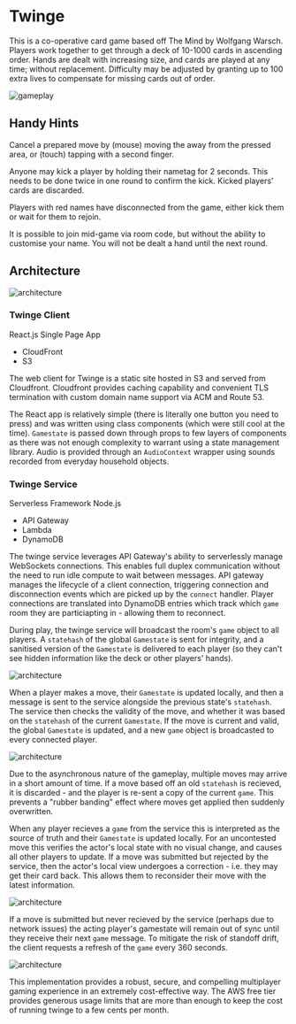 # Twinge
This is a co-operative card game based off The Mind by Wolfgang Warsch. Players work together to get through a deck of 10-1000 cards in ascending order. Hands are dealt with increasing size, and cards are played at any time; without replacement. Difficulty may be adjusted by granting up to 100 extra lives to compensate for missing cards out of order.

![gameplay](./docs/gameplay.gif)

## Handy Hints
Cancel a prepared move by (mouse) moving the away from the pressed area, or (touch) tapping with a second finger.

Anyone may kick a player by holding their nametag for 2 seconds. This needs to be done twice in one round to confirm the kick. Kicked players' cards are discarded.

Players with red names have disconnected from the game, either kick them or wait for them to rejoin.

It is possible to join mid-game via room code, but without the ability to customise your name. You will not be dealt a hand until the next round.

## Architecture
![architecture](./docs/architecture.png)
### Twinge Client
React.js Single Page App
- CloudFront
- S3

The web client for Twinge is a static site hosted in S3 and served from Cloudfront. Cloudfront provides caching capability and convenient TLS termination with custom domain name support via ACM and Route 53. 

The React app is relatively simple (there is literally one button you need to press) and was written using class components (which were still cool at the time). `Gamestate` is passed down through props to few layers of components as there was not enough complexity to warrant using a state management library. Audio is provided through an `AudioContext` wrapper using sounds recorded from everyday household objects.

### Twinge Service
Serverless Framework Node.js
- API Gateway
- Lambda
- DynamoDB

The twinge service leverages API Gateway's ability to serverlessly manage WebSockets connections. This enables full duplex communication without the need to run idle compute to wait between messages. API gateway manages the lifecycle of a client connection, triggering connection and disconnection events which are picked up by the `connect` handler. Player connections are translated into DynamoDB entries which track which `game` room they are particiapting in - allowing them to reconnect.

During play, the twinge service will broadcast the room's `game` object to all players. A `statehash` of the global `Gamestate` is sent for integrity, and a sanitised version of the `Gamestate` is delivered to each player (so they can't see hidden information like the deck or other players' hands). 

![architecture](./docs/game_start.png)

When a player makes a move, their `Gamestate` is updated locally, and then a message is sent to the service alongside the previous state's `statehash`. The service then checks the validity of the move, and whether it was based on the `statehash` of the current `Gamestate`. If the move is current and valid, the global `Gamestate` is updated, and a new `game` object is broadcasted to every connected player.

![architecture](./docs/player_move.png)

Due to the asynchronous nature of the gameplay, multiple moves may arrive in a short amount of time. If a move based off an old `statehash` is recieved, it is discarded - and the player is re-sent a copy of the current `game`. This prevents a "rubber banding" effect where moves get applied then suddenly overwritten.

When any player recieves a `game` from the service this is interpreted as the source of truth and their `Gamestate` is updated locally. For an uncontested move this verifies the actor's local state with no visual change, and causes all other players to update. If a move was submitted but rejected by the service, then the actor's local view undergoes a correction - i.e. they may get their card back. This allows them to reconsider their move with the latest information.

![architecture](./docs/contested_move.png)

If a move is submitted but never recieved by the service (perhaps due to network issues) the acting player's gamestate will remain out of sync until they receive their next `game` message. To mitigate the risk of standoff drift, the client requests a refresh of the `game` every 360 seconds.

![architecture](./docs/lost_move.png)

This implementation provides a robust, secure, and compelling multiplayer gaming experience in an extremely cost-effective way. The AWS free tier provides generous usage limits that are more than enough to keep the cost of running twinge to a few cents per month.